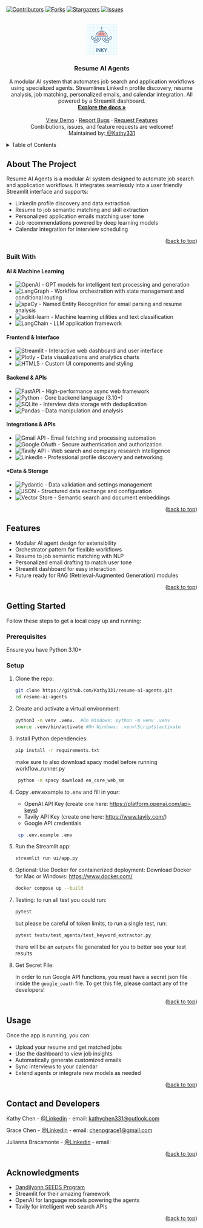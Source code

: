 <a name="readme-top"></a>

[![Contributors][contributors-shield]][contributors-url]
[![Forks][forks-shield]][forks-url]
[![Stargazers][stars-shield]][stars-url]
[![Issues][issues-shield]][issues-url]

<!-- PROJECT LOGO -->
<br />
<div align="center">
  <a href="https://github.com/Kathy331/resume-ai-agents">
    <img src="ui/images/Inky.png" alt="Logo" width="80" height="80">
  </a>

  <h3 align="center">Resume AI Agents</h3>

  <p align="center">
    A modular AI system that automates job search and application workflows using specialized agents.
    Streamlines LinkedIn profile discovery, resume analysis, job matching, personalized emails, and calendar integration. All powered by a Streamlit dashboard.
    <br />
    <a href="https://github.com/Kathy331/resume-ai-agents"><strong>Explore the docs »</strong></a>
    <br />
    <br />
    <a href="#">View Demo</a>
    ·
    <a href="https://github.com/Kathy331/resume-ai-agents/issues/new?labels=bug&template=bug-report---.md">Report Bugs</a>
    ·
    <a href="https://github.com/Kathy331/resume-ai-agents/issues/new?labels=enhancement&template=feature-request---.md">Request Features</a>
    <br />
    Contributions, issues, and feature requests are welcome!
    <br />
    Maintained by:<a href="https://github.com/Kathy331"> @Kathy331</a>

  </p>
</div>




<!-- TABLE OF CONTENTS -->
<details>
  <summary>Table of Contents</summary>
  <ol>
    <li>
      <a href="#about-the-project">About The Project</a>
      <ul>
        <li><a href="#built-with">Built With</a></li>
      </ul>
    </li>
    <li><a href="#features">Features</a></li>
    <li>
      <a href="#getting-started">Getting Started</a>
      <ul>
        <li><a href="#prerequisites">Prerequisites</a></li>
        <li><a href="#setup">Setup</a></li>
      </ul>
    </li>
    <li><a href="#usage">Usage</a></li>
    <li><a href="#contact-and-developers">Contact and Developers</a></li>
    <li><a href="#acknowledgments">Acknowledgments</a></li>
  </ol>
</details>

<!-- ABOUT THE PROJECT -->
## About The Project

Resume AI Agents is a modular AI system designed to automate job search and application workflows. It integrates seamlessly into a user friendly Streamlit interface and supports:

- LinkedIn profile discovery and data extraction  
- Resume to job semantic matching and skill extraction  
- Personalized application emails matching user tone  
- Job recommendations powered by deep learning models  
- Calendar integration for interview scheduling  


<p align="right">(<a href="#readme-top">back to top</a>)</p>

### Built With

#### AI & Machine Learning
* ![OpenAI](https://img.shields.io/badge/OpenAI-412991?style=flat-square&logo=openai&logoColor=white) - GPT models for intelligent text processing and generation
* ![LangGraph](https://img.shields.io/badge/LangGraph-1C3C3C?style=flat-square&logo=langchain&logoColor=white) - Workflow orchestration with state management and conditional routing
* ![spaCy](https://img.shields.io/badge/spaCy-09A3D5?style=flat-square&logo=spacy&logoColor=white) - Named Entity Recognition for email parsing and resume analysis
* ![scikit-learn](https://img.shields.io/badge/scikit--learn-F7931E?style=flat-square&logo=scikit-learn&logoColor=white) - Machine learning utilities and text classification
* ![LangChain](https://img.shields.io/badge/LangChain-1C3C3C?style=flat-square&logo=langchain&logoColor=white) - LLM application framework

#### Frontend & Interface
* ![Streamlit](https://img.shields.io/badge/Streamlit-FF4B4B?style=flat-square&logo=streamlit&logoColor=white) - Interactive web dashboard and user interface
* ![Plotly](https://img.shields.io/badge/Plotly-3F4F75?style=flat-square&logo=plotly&logoColor=white) - Data visualizations and analytics charts
* ![HTML5](https://img.shields.io/badge/HTML5-E34F26?style=flat-square&logo=html5&logoColor=white) - Custom UI components and styling

#### Backend & APIs
* ![FastAPI](https://img.shields.io/badge/FastAPI-009688?style=flat-square&logo=fastapi&logoColor=white) - High-performance async web framework
* ![Python](https://img.shields.io/badge/Python-3776AB?style=flat-square&logo=python&logoColor=white) - Core backend language (3.10+)
* ![SQLite](https://img.shields.io/badge/SQLite-07405E?style=flat-square&logo=sqlite&logoColor=white) - Interview data storage with deduplication
* ![Pandas](https://img.shields.io/badge/Pandas-150458?style=flat-square&logo=pandas&logoColor=white) - Data manipulation and analysis

#### Integrations & APIs
* ![Gmail API](https://img.shields.io/badge/Gmail_API-EA4335?style=flat-square&logo=gmail&logoColor=white) - Email fetching and processing automation
* ![Google OAuth](https://img.shields.io/badge/Google_OAuth-4285F4?style=flat-square&logo=google&logoColor=white) - Secure authentication and authorization
* ![Tavily API](https://img.shields.io/badge/Tavily_API-FF6B6B?style=flat-square&logo=search&logoColor=white) - Web search and company research intelligence
* ![LinkedIn](https://img.shields.io/badge/LinkedIn_API-0077B5?style=flat-square&logo=linkedin&logoColor=white) - Professional profile discovery and networking

#### *Data & Storage
* ![Pydantic](https://img.shields.io/badge/Pydantic-E92063?style=flat-square&logo=pydantic&logoColor=white) - Data validation and settings management
* ![JSON](https://img.shields.io/badge/JSON-000000?style=flat-square&logo=json&logoColor=white) - Structured data exchange and configuration
* ![Vector Store](https://img.shields.io/badge/Vector_Store-FF69B4?style=flat-square&logo=database&logoColor=white) - Semantic search and document embeddings


<p align="right">(<a href="#readme-top">back to top</a>)</p>

<!-- FEATURES -->
## Features

- Modular AI agent design for extensibility  
- Orchestrator pattern for flexible workflows  
- Resume to job semantic matching with NLP  
- Personalized email drafting to match user tone  
- Streamlit dashboard for easy interaction  
- Future ready for RAG (Retrieval-Augmented Generation) modules  

<p align="right">(<a href="#readme-top">back to top</a>)</p>

<!-- GETTING STARTED -->
## Getting Started

Follow these steps to get a local copy up and running:

### Prerequisites

Ensure you have Python 3.10+ 

### Setup

1. Clone the repo:
   ```bash
   git clone https://github.com/Kathy331/resume-ai-agents.git
   cd resume-ai-agents
   ```

2. Create and activate a virtual environment:
   ```bash
   python3 -m venv .venv.  #On Windows: python -m venv .venv
   source .venv/bin/activate #On Windows: .venv\Scripts\activate
   ```

3. Install Python dependencies:
   ```bash
   pip install -r requirements.txt
   ``` 
   make sure to also download spacy model before running workflow_runner.py
   ```bash
    python -m spacy download en_core_web_sm
   ``` 
4. Copy .env.example to .env and fill in your:
    - OpenAI API Key (create one here: https://platform.openai.com/api-keys)
    - Tavily API Key (create one here: https://www.tavily.com/)
    - Google API credentials 
   ```bash
    cp .env.example .env
   ``` 

5. Run the Streamlit app:
   ```bash
   streamlit run ui/app.py
   ```

6. Optional: Use Docker for containerized deployment:
    Download Docker for Mac or Windows: https://www.docker.com/  
   ```bash
   docker compose up --build 
   ```
7. Testing:
    to run all test you could run: 
    ```bash
    pytest
    ```
    but please be careful of token limits, to run a single test, run: 
    ```bash
    pytest tests/test_agents/test_keyword_extractor.py
    ```
    there will be an `outputs` file generated for you to better see your test results 

8. Get Secret File: 

    In order to run Google API functions, you must have a secret json file inside the `google_oauth` file.
    To get this file, please contact any of the developers!


<p align="right">(<a href="#readme-top">back to top</a>)</p>

<!-- USAGE -->
## Usage

Once the app is running, you can:

- Upload your resume and get matched jobs  
- Use the dashboard to view job insights  
- Automatically generate customized emails  
- Sync interviews to your calendar  
- Extend agents or integrate new models as needed  

<p align="right">(<a href="#readme-top">back to top</a>)</p>

<!-- CONTACT -->
## Contact and Developers

Kathy Chen - [@Linkedin](https://www.linkedin.com/in/kathy-chen-b35b532a6/) - email: kathychen331@outlook.com

Grace Chen - [@Linkedin](https://www.linkedin.com/in/chen-p-grace/) - email: chenpgrace1@gmail.com

Julianna Bracamonte - [@Linkedin](https://www.linkedin.com/in/julianna-bracamonte-759644237/) - email: 


<p align="right">(<a href="#readme-top">back to top</a>)</p>

<!-- ACKNOWLEDGMENTS -->
## Acknowledgments
 
* [Dandilyonn SEEDS Program](https://www.dandilyonn.com/)
*  Streamlit for their amazing framework  
*  OpenAI for language models powering the agents  
*  Tavily for intelligent web search APIs 

<p align="right">(<a href="#readme-top">back to top</a>)</p>

<!-- MARKDOWN LINK & IMAGE DEFINITIONS -->
[contributors-shield]: https://img.shields.io/github/contributors/Kathy331/resume-ai-agents.svg?style=flat-square
[contributors-url]: https://github.com/Kathy331/resume-ai-agents/graphs/contributors
[forks-shield]: https://img.shields.io/github/forks/Kathy331/resume-ai-agents.svg?style=flat-square
[forks-url]: https://github.com/Kathy331/resume-ai-agents/network/members
[stars-shield]: https://img.shields.io/github/stars/Kathy331/resume-ai-agents.svg?style=flat-square
[stars-url]: https://github.com/Kathy331/resume-ai-agents/stargazers
[issues-shield]: https://img.shields.io/github/issues/Kathy331/resume-ai-agents.svg?style=flat-square
[issues-url]: https://github.com/Kathy331/resume-ai-agents/issues